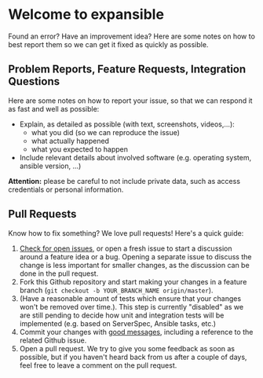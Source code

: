 # Welcome to expansible

Found an error? Have an improvement idea?
Here are some notes on how to best report them so we can get it fixed as quickly as possible.

## Problem Reports, Feature Requests, Integration Questions

Here are some notes on how to report your issue, so that we can respond it as fast and well as possible:

- Explain, as detailed as possible (with text, screenshots, videos,...):
  - what you did (so we can reproduce the issue)
  - what actually happened
  - what you expected to happen
- Include relevant details about involved software (e.g. operating system, ansible version, ...)

**Attention:** please be careful to not include private data, such as access credentials or personal information.

## Pull Requests

Know how to fix something? We love pull requests! Here's a quick guide:

1. [Check for open issues](https://github.com/gildegoma/expansible/issues), or open a fresh issue to start a discussion around a feature idea or a bug. Opening a separate issue to discuss the change is less important for smaller changes, as the discussion can be done in the pull request.
1. Fork this Github repository and start making your changes in a feature branch (`git checkout -b YOUR_BRANCH_NAME origin/master`).
1. (Have a reasonable amount of tests which ensure that your changes won't be removed over time.). This step is currently "disabled" as we are still pending to decide how unit and integration tests will be implemented (e.g. based on ServerSpec, Ansible tasks, etc.)
1. Commit your changes with [good messages](https://github.com/erlang/otp/wiki/Writing-good-commit-messages), including a reference to the related Github issue.
1. Open a pull request. We try to give you some feedback as soon as possible, but if you haven't heard back from us after a couple of days, feel free to leave a comment on the pull request.
